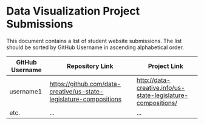 # Data Visualization Project Submissions

This document contains a list of student website submissions. The list should be sorted by GitHub Username in ascending alphabetical order.

GitHub Username | Repository Link | Project Link
--- | --- | ---
username1 | https://github.com/data-creative/us-state-legislature-compositions | http://data-creative.info/us-state-legislature-compositions/
etc. | ... | ...
